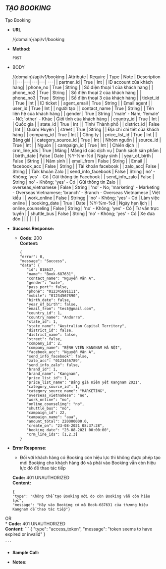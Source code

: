 ***TẠO BOOKING***
----
 Tạo Booking

* **URL**

  /{domain}/api/v1/booking

* **Method:**
  
  `POST`
  
*  BODY

   /{domain}/api/v1/booking
    | Attribute  | Require  | Type  | Note | Description |
    |---|---|---|---| ---|
    | partner_id | True  | Int  | | ID account của khách hàng|
    | phone_no | True  | String  | | Số điện thoại 1 của khách hàng |
    | phone_no2 | True  | String  | | Số điện thoại 2 của khách hàng |
    | phone_no3 | True  | String  | | Số điện thoại 3 của khách hàng |
    | ticket_id | True | Int | | ID ticket |
    | agent_email | True | String | | Email agent |
    | user_id | True | Int | | người tạo |
    | contact_name | True | String | | Tên liên hệ của khách hàng |
    | gender | True | String | 'male' - Nam; 'female' - Nữ; 'other' - Khác | Giới tính của khách hàng |
    | country_id | True | Int | | Quốc gia |
    | state_id | True | Int | | Tỉnh/ Thành phố |
    | district_id | False | Int | | Quận/ Huyện |
    | street | True | String | | Địa chỉ chi tiết của khách hàng |
    | company_id | True | Int | | Công ty |
    | price_list_id | True | Int | | Bảng giá |
    | category_source_id | True | Int | | Nhóm nguồn |
    | source_id | True | Int | | Nguồn |
    | campaign_id | True | Int | | Chiến dịch | 
    | crm_line_ids | True | Mảng | Mảng id các dịch vụ | Danh sách sản phẩm |
    | birth_date | False | Date | %Y-%m-%d | Ngày sinh |
    | year_of_birth | False | String | | Năm sinh |
    | email_from | False | String | | Email |
    | facebook_acc | False | String | | Tài khoản facebook |
    | zalo_acc| False | String | | Tàik khoản Zalo |
    | send_info_facebook | False | String | no' - Không; 'yes' - Có | Gửi thông tin Facebook |
    | send_info_zalo | False | String | no' - Không; 'yes' - Có | Gửi thông tin Zalo |
    | overseas_vietnamese | False | String | 'no' - No; 'marketing' - Marketing - Overseas Vietnamese; 'branch' - Branch - Overseas Vietnamese | Việt kiều |
    | work_online | False | Stringg | 'no' - Không; 'yes' - Có | Làm việc online |
    | booking_date | True | Date | %Y-%m-%d | Ngày hẹn lịch |
    | online_counseling | False | String | 'no' - Không; 'yes' - Có | Tư vấn trực tuyến |
    | shuttle_bus | False | String | 'no' - Không; 'yes' - Có | Xe đưa đón |
    |   |   |   |   |   |
    
    
* **Success Response:**

  * **Code:** 200 <br />
    **Content:**
     ```buildoutcfg 
    {
    "error": 0,
    "message": "Success",
    "data": {
        "id": 818637,
        "name": "Book-687631",
        "contact_name": "Nguyễn Văn A",
        "gender": "male",
        "pass_port": false,
        "phone": "012345691111",
        "mobile": "01234567890",
        "birth_date": false,
        "year_of_birth": false,
        "email_from": "test@gmail.com",
        "country_id": 1,
        "country_name": "Andorra",
        "state_id": 1,
        "state_name": "Australian Capital Territory",
        "district_id": false,
        "district_name": false,
        "street": false,
        "company_id": 2,
        "company_name": "BỆNH VIỆN KANGNAM HÀ NỘI",
        "facebook_acc": "Nguyễn Văn A",
        "send_info_facebook": false,
        "zalo_acc": "0123456789",
        "send_info_zalo": false,
        "brand_id": 1,
        "brand_name": "Kangnam",
        "price_list_id": 1,
        "price_list_name": "Bảng giá niêm yết Kangnam 2021",
        "category_source_id": 1,
        "category_source_name": "MARKETING",
        "overseas_vietnamese": "no",
        "work_online": "no",
        "online_counseling": "no",
        "shuttle_bus": "no",
        "campaign_id": 22,
        "campaign_name": "aaa",
        "amount_total": 220000000.0,
        "create_on": "23-08-2021 08:37:28",
        "booking_date": "23-08-2021 00:00:00",
        "crm_line_ids": [1,2,3]
    }
 
* **Error Response:**
    - Đối với khách hàng có Booking còn hiệu lực thì không được phép tạo mới Booking cho khách hàng đó và phải vào Booking vẫn còn hiệu lực đó để thao tác tiếp

    **Code:** 401 UNAUTHORIZED <br />
    **Content:**
    ```buildoutcfg 
    {
    "type": "Không thể tạo Booking mới do còn Booking vẫn còn hiêu lực",
    "message": "Hãy vào Booking có mã Book-687631 của thương hiệu Kangnam để thao tác tiếp"}
    
 OR <br/>
     * **Code:** 401 UNAUTHORIZED <br />
    **Content:** 
    ```
    {
      "type": "access_token",
      "message": "token seems to have expired or invalid"
    }

    ```

* **Sample Call:**


* **Notes:**
